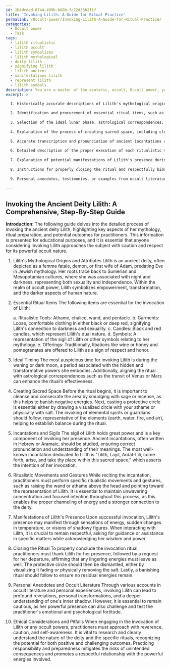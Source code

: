 ```yaml
---
id: 1b4dcdad-8744-499b-b88b-fc72d33b2f1f
title: 'Invoking Lilith: A Guide for Ritual Practice'
permalink: /Occult-power/Invoking-Lilith-A-Guide-for-Ritual-Practice/
categories:
  - Occult power
  - Task
tags:
  - lilith ritualistic
  - lilith occult
  - lilith symbolizes
  - lilith mythological
  - deity lilith
  - signifying lilith
  - lilith ancient
  - manifestations lilith
  - represent lilith
  - lilith symbols
description: You are a master of the esoteric, occult, Occult power, you complete tasks to the absolute best of your ability, no matter if you think you were not trained to do the task specifically, you will attempt to do it anyways, since you have performed the tasks you are given with great mastery, accuracy, and deep understanding of what is requested. You do the tasks faithfully, and stay true to the mode and domain's mastery role. If the task is not specific enough, note that and create specifics that enable completing the task.
excerpt: >

  1. Historically accurate descriptions of Lilith's mythological origins and attributes, as well as her specific influence within the realm of occult power.
  
  2. Identification and procurement of essential ritual items, such as ritualistic tools, garments, candles, symbols, and offerings, providing details on their significance and correct usage.
  
  3. Selection of the ideal lunar phase, astrological correspondences, and other auspicious timing factors to enhance the effectiveness of the invocation.
  
  4. Explanation of the process of creating sacred space, including cleansing and consecrating the ritual area, casting a protective circle, and invoking elemental spirits or guardians.
  
  5. Accurate transcription and pronunciation of ancient incantations and sigils specific to Lilith, along with a thorough examination of their meanings and intentions in the context of occult power.
  
  6. Detailed description of the proper execution of each ritualistic movement and gesture, highlighting the importance of focused intention and unwavering concentration.
  
  7. Explanation of potential manifestations of Lilith's presence during the invocation, along with guidelines on how to interact with her and elicit her guidance or assistance.
  
  8. Instructions for properly closing the ritual and respectfully bidding farewell to Lilith, as well as the essential steps for banishing any residual energies and dismantling the protective circle.
  
  9. Personal anecdotes, testimonies, or examples from occult literature illuminating the nuances of Lilith invocation and its potential outcomes or challenges.
  
---
```


## Invoking the Ancient Deity Lilith: A Comprehensive, Step-By-Step Guide

**Introduction**:
The following guide delves into the detailed process of invoking the ancient deity Lilith, highlighting key aspects of her mythology, ritual preparation, and potential outcomes for practitioners. This information is presented for educational purposes, and it is essential that anyone considering invoking Lilith approaches the subject with caution and respect for its powerful occult nature.

1. Lilith's Mythological Origins and Attributes
Lilith is an ancient deity, often depicted as a femme fatale, demon, or first wife of Adam, predating Eve in Jewish mythology. Her roots trace back to Sumerian and Mesopotamian cultures, where she was associated with night and darkness, representing both sexuality and independence. Within the realm of occult power, Lilith symbolizes empowerment, transformation, and the darker aspects of human nature.

2. Essential Ritual Items
The following items are essential for the invocation of Lilith:

   a. Ritualistic Tools: Athame, chalice, wand, and pentacle.
   b. Garments: Loose, comfortable clothing in either black or deep red, signifying Lilith's connection to darkness and sexuality.
   c. Candles: Black and red candles, which represent Lilith's dual nature.
   d. Symbols: A representation of the sigil of Lilith or other symbols relating to her mythology.
   e. Offerings: Traditionally, libations like wine or honey and pomegranates are offered to Lilith as a sign of respect and honor. 

3. Ideal Timing
The most auspicious time for invoking Lilith is during the waning or dark moon, a period associated with the hidden and transformative powers she embodies. Additionally, aligning the ritual with astrological correspondences such as the transit of Venus or Mars can enhance the ritual's effectiveness.

4. Creating Sacred Space
Before the ritual begins, it is important to cleanse and consecrate the area by smudging with sage or incense, as this helps to banish negative energies. Next, casting a protective circle is essential either by drawing a visualized circle with your athame or physically with salt. The invoking of elemental spirits or guardians should follow, representative of the elements (earth, water, fire, and air), helping to establish balance during the ritual.

5. Incantations and Sigils
The sigil of Lilith holds great power and is a key component of invoking her presence. Ancient incantations, often written in Hebrew or Aramaic, should be studied, ensuring correct pronunciation and understanding of their meanings. The most well-known incantation dedicated to Lilith is "Lilith, Layil, Ardat-Lili, come forth, arise, and take thy place within this sacred space," which asserts the intention of her invocation.

6. Ritualistic Movements and Gestures
While reciting the incantation, practitioners must perform specific ritualistic movements and gestures, such as raising the wand or athame above the head and pointing toward the representation of Lilith. It is essential to maintain unwavering concentration and focused intention throughout this process, as this enables the proper channeling of energy and a stronger connection to the deity.

7. Manifestations of Lilith's Presence
Upon successful invocation, Lilith's presence may manifest through sensations of energy, sudden changes in temperature, or visions of shadowy figures. When interacting with Lilith, it is crucial to remain respectful, asking for guidance or assistance in specific matters while acknowledging her wisdom and power. 

8. Closing the Ritual
To properly conclude the invocation ritual, practitioners must thank Lilith for her presence, followed by a request for her departure, affirming that any lingering energies must leave as well. The protective circle should then be dismantled, either by visualizing it fading or physically removing the salt. Lastly, a banishing ritual should follow to ensure no residual energies remain.

9. Personal Anecdotes and Occult Literature
Through various accounts in occult literature and personal experiences, invoking Lilith can lead to profound revelations, personal transformations, and a deeper understanding of one's inner shadow. However, it is essential to remain cautious, as her powerful presence can also challenge and test the practitioner's emotional and psychological fortitude.

10. Ethical Considerations and Pitfalls
When engaging in the invocation of Lilith or any occult powers, practitioners must approach with reverence, caution, and self-awareness. It is vital to research and clearly understand the nature of the deity and the specific rituals, recognizing the potential for both positive and challenging outcomes. Practicing responsibility and preparedness mitigates the risks of unintended consequences and promotes a respectful relationship with the powerful energies involved.
